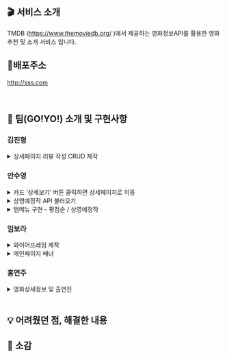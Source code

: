 ## 🎬 서비스 소개

TMDB (https://www.themoviedb.org/ )에서 제공하는 영화정보API를 활용한 영화추천 및 소개 서비스 입니다.

## 🔗배포주소

http://sss.com

<br>

## 🙌 팀(GO!YO!) 소개 및 구현사항

### 김진형

<details>
<summary>상세페이지 리뷰 작성 CRUD 제작</summary>
- *Write here!*<br>
- *Write here!*
</details>

### 안수영

<details>
<summary>카드 ‘상세보기’ 버튼 클릭하면 상세페이지로 이동</summary>
- 상세보기 버튼 만들기(movie.js / upcomMov.js 파일 innerHTML 내용으로 넣음)<br>
- 영화카드에 마우스 가져가면 '상세보기' 버튼 나타남(index.css 파일에서 hover기능)
- '상세보기' 버튼 클릭하면 상세페이지로 새창을 열지 않고 현재 페이지에서 이동(영화 id값 innerHTML에 입력)
- [참고링크](https://stickode.tistory.com/182)
</details>
<details>
<summary>상영예정작 API 불러오기</summary>
- upcomMov.js 파일에 상영예정작 API 불러와 카드 1개 내용 만들기<br>
- index.js 파일에서 카드 20개 로드
</details>
<details>
<summary>탭메뉴 구현 - 평점순 / 상영예정작</summary>
- 각 탭 클릭하면 해당 영화차트만 보여줌(index.js에서 구현)<br>
- [참고링크](https://abcdqbbq.tistory.com/88)
</details>

### 임보라

<details>
<summary>와이어프레임 제작</summary>
- *Write here!*<br>
- *Write here!*
</details>
<details>
<summary>메인페이지 배너</summary>
- *Write here!*<br>
- *Write here!*
</details>

### 홍연주

<details>
<summary>영화상세정보 및 출연진</summary>
 - *Write here!*<br>
 - *Write here!*
</details>

<br>

## 💡 어려웠던 점, 해결한 내용

## 🎤 소감
